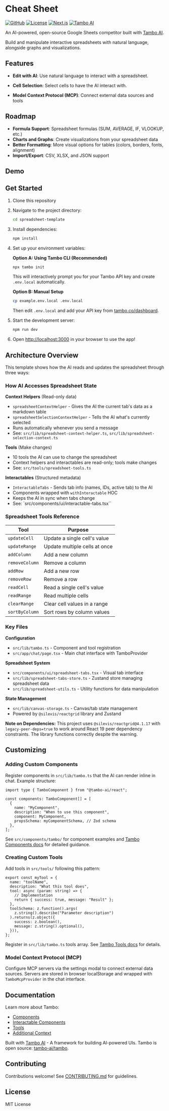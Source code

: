 # Cheat Sheet

[![GitHub](https://img.shields.io/badge/github-michaelmagan/cheatsheet-blue?logo=github)](https://github.com/michaelmagan/cheatsheet)
[![License](https://img.shields.io/badge/license-MIT-green.svg)](./LICENSE)
[![Next.js](https://img.shields.io/badge/Next.js-15-black?logo=next.js)](https://nextjs.org/)
[![Tambo AI](https://img.shields.io/badge/Tambo-AI-purple)](https://tambo.co)

An AI-powered, open-source Google Sheets competitor built with [Tambo AI](https://tambo.co).

Build and manipulate interactive spreadsheets with natural language, alongside graphs and visualizations.

## Features

- **Edit with AI**: Use natural language to interact with a spreadsheet.

- **Cell Selection**: Select cells to have the AI interact with.
- **Model Context Protocol (MCP)**: Connect external data sources and tools

## Roadmap

- **Formula Support**: Spreadsheet formulas (SUM, AVERAGE, IF, VLOOKUP, etc.)
- **Charts and Graphs**: Create visualizations from your spreadsheet data
- **Better Formatting**: More visual options for tables (colors, borders, fonts, alignment)
- **Import/Export**: CSV, XLSX, and JSON support

## Demo

## Get Started

1. Clone this repository

2. Navigate to the project directory:
   ```bash
   cd spreadsheet-template
   ```

3. Install dependencies:
   ```bash
   npm install
   ```

4. Set up your environment variables:

   **Option A: Using Tambo CLI (Recommended)**
   ```bash
   npx tambo init
   ```
   This will interactively prompt you for your Tambo API key and create `.env.local` automatically.

   **Option B: Manual Setup**
   ```bash
   cp example.env.local .env.local
   ```
   Then edit `.env.local` and add your API key from [tambo.co/dashboard](https://tambo.co/dashboard).

5. Start the development server:
   ```bash
   npm run dev
   ```

6. Open [http://localhost:3000](http://localhost:3000) in your browser to use the app!

## Architecture Overview

This template shows how the AI reads and updates the spreadsheet through three ways:

### How AI Accesses Spreadsheet State

**Context Helpers** (Read-only data)
- `spreadsheetContextHelper` - Gives the AI the current tab's data as a markdown table
- `spreadsheetSelectionContextHelper` - Tells the AI what's currently selected
- Runs automatically whenever you send a message
- See: `src/lib/spreadsheet-context-helper.ts`, `src/lib/spreadsheet-selection-context.ts`

**Tools** (Make changes)
- 10 tools the AI can use to change the spreadsheet
- Context helpers and interactables are read-only; tools make changes
- See: `src/tools/spreadsheet-tools.ts`

**Interactables** (Structured metadata)
- `InteractableTabs` - Sends tab info (names, IDs, active tab) to the AI
- Components wrapped with `withInteractable` HOC
- Keeps the AI in sync when tabs change
- See: `src/components/ui/interactable-tabs.tsx``

### Spreadsheet Tools Reference

| Tool | Purpose |
|------|---------|
| `updateCell` | Update a single cell's value |
| `updateRange` | Update multiple cells at once |
| `addColumn` | Add a new column |
| `removeColumn` | Remove a column |
| `addRow` | Add a new row |
| `removeRow` | Remove a row |
| `readCell` | Read a single cell's value |
| `readRange` | Read multiple cells |
| `clearRange` | Clear cell values in a range |
| `sortByColumn` | Sort rows by column values |

### Key Files

**Configuration**
- `src/lib/tambo.ts` - Component and tool registration
- `src/app/chat/page.tsx` - Main chat interface with TamboProvider

**Spreadsheet System**
- `src/components/ui/spreadsheet-tabs.tsx` - Visual tab interface
- `src/lib/spreadsheet-tabs-store.ts` - Zustand store managing spreadsheet data
- `src/lib/spreadsheet-utils.ts` - Utility functions for data manipulation

**State Management**
- `src/lib/canvas-storage.ts` - Canvas/tab state management
- Powered by `@silevis/reactgrid` library and Zustand

**Note on Dependencies:** This project uses `@silevis/reactgrid@4.1.17` with `legacy-peer-deps=true` to work around React 19 peer dependency constraints. The library functions correctly despite the warning.

## Customizing

### Adding Custom Components

Register components in `src/lib/tambo.ts` that the AI can render inline in chat. Example structure:

```tsx
import type { TamboComponent } from "@tambo-ai/react";

const components: TamboComponent[] = [
  {
    name: "MyComponent",
    description: "When to use this component",
    component: MyComponent,
    propsSchema: myComponentSchema, // Zod schema
  },
];
```

See `src/components/tambo/` for component examples and [Tambo Components docs](https://docs.tambo.co/concepts/components) for detailed guidance.

### Creating Custom Tools

Add tools in `src/tools/` following this pattern:

```tsx
export const myTool = {
  name: "toolName",
  description: "What this tool does",
  tool: async (param: string) => {
    // Implementation
    return { success: true, message: "Result" };
  },
  toolSchema: z.function().args(
    z.string().describe("Parameter description")
  ).returns(z.object({
    success: z.boolean(),
    message: z.string().optional(),
  })),
};
```

Register in `src/lib/tambo.ts` tools array. See [Tambo Tools docs](https://docs.tambo.co/concepts/tools) for details.

### Model Context Protocol (MCP)

Configure MCP servers via the settings modal to connect external data sources. Servers are stored in browser localStorage and wrapped with `TamboMcpProvider` in the chat interface.

## Documentation

Learn more about Tambo:
- [Components](https://docs.tambo.co/concepts/components)
- [Interactable Components](https://docs.tambo.co/concepts/components/interactable-components)
- [Tools](https://docs.tambo.co/concepts/tools)
- [Additional Context](https://docs.tambo.co/concepts/additional-context)

Built with [Tambo AI](https://tambo.co) - A framework for building AI-powered UIs. Tambo is open source: [tambo-ai/tambo](https://github.com/tambo-ai/tambo).

## Contributing

Contributions welcome! See [CONTRIBUTING.md](./CONTRIBUTING.md) for guidelines.

## License

MIT License
